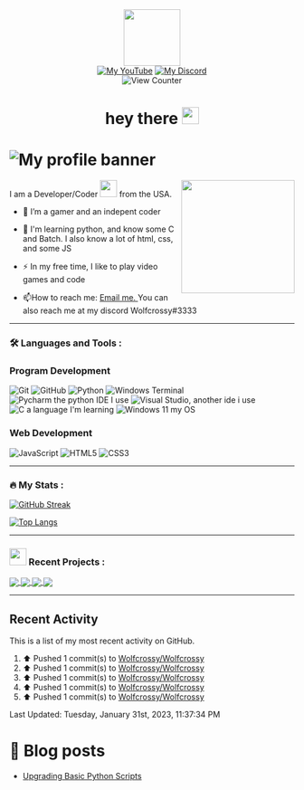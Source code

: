 <div id="header" align="center">
  <img src="https://media.giphy.com/media/M9gbBd9nbDrOTu1Mqx/giphy.gif" width="100"/>
</div>

<div id="badges" align=center>
  <a href="https://www.youtube.com/@diamondbroplayz8140"><img src="https://img.shields.io/badge/YouTube-%23FF0000.svg?style=for-the-badge&logo=YouTube&logoColor=white" alt="My YouTube"></a>
  <a href="https://discord.gg/wfSePnUxRe"><img src="https://img.shields.io/badge/Discord-%235865F2.svg?style=for-the-badge&logo=discord&logoColor=white" alt="My Discord"></a>
</div>

<div id="views" align=center>
     <img src="https://komarev.com/ghpvc/?username=Wolfcrossy&style=flat-square&color=blue" alt="View Counter"/>
</div>

<div id="hello" align=center>
   <h1>
     hey there
     <img src="https://media.giphy.com/media/hvRJCLFzcasrR4ia7z/giphy.gif" width="30px"/>
   </h1>
</div>

# ![My profile banner](https://github.com/Wolfcrossy/Wolfcrossy/blob/main/Blue%20Pink%20Gradient%20Fashion%20Banner.png)

I am a Developer/Coder <img src="https://media.giphy.com/media/WUlplcMpOCEmTGBtBW/giphy.gif" width="30"> from the USA. <img align='right' src='https://user-images.githubusercontent.com/5713670/87202985-820dcb80-c2b6-11ea-9f56-7ec461c497c3.gif' width='200'>

- :telescope: I’m a gamer and an indepent coder

- :seedling: I'm learning python, and know some C and Batch. I also know a lot of html, css, and some JS

- :zap: In my free time, I like to play video games and code

- :mailbox:How to reach me: [Email me. ](mailto:DiamondBroPlayz@proton.me?subject=A%20question%20regarding%20your%20github&body=I%20was%20looking%20at%20your%20github%20and%20have%20a%20question%2C%20) You can also reach me at my discord Wolfcrossy#3333

---

### :hammer_and_wrench: Languages and Tools :

### Program Development
![Git](https://img.shields.io/badge/git-%23F05033.svg?style=for-the-badge&logo=git&logoColor=white)
![GitHub](https://img.shields.io/badge/github-%23121011.svg?style=for-the-badge&logo=github&logoColor=white)
![Python](https://img.shields.io/badge/python-3670A0?style=for-the-badge&logo=python&logoColor=ffdd54)
![Windows Terminal](https://img.shields.io/badge/Windows%20Terminal-%234D4D4D.svg?style=for-the-badge&logo=windows-terminal&logoColor=white)
![Pycharm the python IDE I use](https://img.shields.io/badge/pycharm-143?style=for-the-badge&logo=pycharm&logoColor=black&color=black&labelColor=green)
![Visual Studio, another ide i use](https://img.shields.io/badge/Visual%20Studio-5C2D91.svg?style=for-the-badge&logo=visual-studio&logoColor=white)
![C a language I'm learning](https://img.shields.io/badge/c-%2300599C.svg?style=for-the-badge&logo=c&logoColor=white)
![Windows 11 my OS](https://img.shields.io/badge/Windows%2011-%230079d5.svg?style=for-the-badge&logo=Windows%2011&logoColor=white)

### Web Development
![JavaScript](https://img.shields.io/badge/javascript-%23323330.svg?style=for-the-badge&logo=javascript&logoColor=%23F7DF1E)
![HTML5](https://img.shields.io/badge/html5-%23E34F26.svg?style=for-the-badge&logo=html5&logoColor=white)
![CSS3](https://img.shields.io/badge/css3-%231572B6.svg?style=for-the-badge&logo=css3&logoColor=white)

---

### :fire: My Stats :

[![GitHub Streak](http://github-readme-streak-stats.herokuapp.com?user=Wolfcrossy&theme=tokyonight)](https://git.io/streak-stats)

[![Top Langs](https://github-readme-stats-git-masterrstaa-rickstaa.vercel.app/api/top-langs/?username=Wolfcrossy&show_icons=true&theme=tokyonight)](https://github.com/anuraghazra/github-readme-stats)

---

### <img src="https://media.giphy.com/media/WUlplcMpOCEmTGBtBW/giphy.gif" width="30"> Recent Projects :

<a href="https://github.com/Wolfcrossy/Wolfcrossy">
  <img align="center" src="https://github-readme-stats-git-masterrstaa-rickstaa.vercel.app/api/pin/?username=Wolfcrossy&theme=github_dark&hide_border=true&repo=Wolfcrossy"/>
</a>
<a href="https://github.com/Wolfcrossy/RocketAltitudeCalculator">
  <img align="center" src="https://github-readme-stats.zohan.tech/api/pin/?username=Wolfcrossy&theme=github_dark&hide_border=true&repo=RocketAltitudeCalculator"/>
</a>
<a href="https://github.com/Wolfcrossy/batch-virus">
  <img align="center" src="https://github-readme-stats.vercel.app/api/pin/?username=Wolfcrossy&theme=github_dark&hide_border=true&repo=batch-virus"/>
</a>
<a href="https://github.com/wavysblog/wavysblog.github.io">
  <img align="center" src="https://github-readme-stats.vercel.app/api/pin/?username=wavysblog&theme=github_dark&hide_border=true&repo=wavysblog.github.io"/>
</a>

---

## Recent Activity

This is a list of my most recent activity on GitHub.

<!--RECENT_ACTIVITY:start-->
1. ⬆️ Pushed 1 commit(s) to [Wolfcrossy/Wolfcrossy](https://github.com/Wolfcrossy/Wolfcrossy)<br>
2. ⬆️ Pushed 1 commit(s) to [Wolfcrossy/Wolfcrossy](https://github.com/Wolfcrossy/Wolfcrossy)<br>
3. ⬆️ Pushed 1 commit(s) to [Wolfcrossy/Wolfcrossy](https://github.com/Wolfcrossy/Wolfcrossy)<br>
4. ⬆️ Pushed 1 commit(s) to [Wolfcrossy/Wolfcrossy](https://github.com/Wolfcrossy/Wolfcrossy)<br>
5. ⬆️ Pushed 1 commit(s) to [Wolfcrossy/Wolfcrossy](https://github.com/Wolfcrossy/Wolfcrossy)<br>
<!--RECENT_ACTIVITY:end-->

<!--RECENT_ACTIVITY:last_update-->
Last Updated: Tuesday, January 31st, 2023, 11:37:34 PM
<!--RECENT_ACTIVITY:last_update_end-->

# 📖 Blog posts
<!-- BLOG-POST-LIST:START -->
- [Upgrading Basic Python Scripts](https://dev.to/wolfcrossy/upgrading-basic-python-scripts-278h)
<!-- BLOG-POST-LIST:END -->
